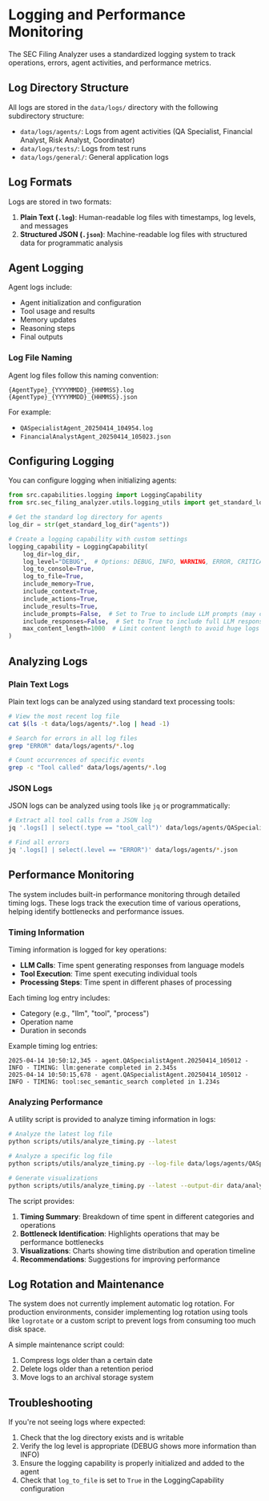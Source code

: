 # Logging and Performance Monitoring

The SEC Filing Analyzer uses a standardized logging system to track operations, errors, agent activities, and performance metrics.

## Log Directory Structure

All logs are stored in the `data/logs/` directory with the following subdirectory structure:

- `data/logs/agents/`: Logs from agent activities (QA Specialist, Financial Analyst, Risk Analyst, Coordinator)
- `data/logs/tests/`: Logs from test runs
- `data/logs/general/`: General application logs

## Log Formats

Logs are stored in two formats:

1. **Plain Text (`.log`)**: Human-readable log files with timestamps, log levels, and messages
2. **Structured JSON (`.json`)**: Machine-readable log files with structured data for programmatic analysis

## Agent Logging

Agent logs include:

- Agent initialization and configuration
- Tool usage and results
- Memory updates
- Reasoning steps
- Final outputs

### Log File Naming

Agent log files follow this naming convention:

```
{AgentType}_{YYYYMMDD}_{HHMMSS}.log
{AgentType}_{YYYYMMDD}_{HHMMSS}.json
```

For example:
- `QASpecialistAgent_20250414_104954.log`
- `FinancialAnalystAgent_20250414_105023.json`

## Configuring Logging

You can configure logging when initializing agents:

```python
from src.capabilities.logging import LoggingCapability
from src.sec_filing_analyzer.utils.logging_utils import get_standard_log_dir

# Get the standard log directory for agents
log_dir = str(get_standard_log_dir("agents"))

# Create a logging capability with custom settings
logging_capability = LoggingCapability(
    log_dir=log_dir,
    log_level="DEBUG",  # Options: DEBUG, INFO, WARNING, ERROR, CRITICAL
    log_to_console=True,
    log_to_file=True,
    include_memory=True,
    include_context=True,
    include_actions=True,
    include_results=True,
    include_prompts=False,  # Set to True to include LLM prompts (may contain sensitive data)
    include_responses=False,  # Set to True to include full LLM responses
    max_content_length=1000  # Limit content length to avoid huge logs
)
```

## Analyzing Logs

### Plain Text Logs

Plain text logs can be analyzed using standard text processing tools:

```bash
# View the most recent log file
cat $(ls -t data/logs/agents/*.log | head -1)

# Search for errors in all log files
grep "ERROR" data/logs/agents/*.log

# Count occurrences of specific events
grep -c "Tool called" data/logs/agents/*.log
```

### JSON Logs

JSON logs can be analyzed using tools like `jq` or programmatically:

```bash
# Extract all tool calls from a JSON log
jq '.logs[] | select(.type == "tool_call")' data/logs/agents/QASpecialistAgent_20250414_104954.json

# Find all errors
jq '.logs[] | select(.level == "ERROR")' data/logs/agents/*.json
```

## Performance Monitoring

The system includes built-in performance monitoring through detailed timing logs. These logs track the execution time of various operations, helping identify bottlenecks and performance issues.

### Timing Information

Timing information is logged for key operations:

- **LLM Calls**: Time spent generating responses from language models
- **Tool Execution**: Time spent executing individual tools
- **Processing Steps**: Time spent in different phases of processing

Each timing log entry includes:

- Category (e.g., "llm", "tool", "process")
- Operation name
- Duration in seconds

Example timing log entries:

```
2025-04-14 10:50:12,345 - agent.QASpecialistAgent.20250414_105012 - INFO - TIMING: llm:generate completed in 2.345s
2025-04-14 10:50:15,678 - agent.QASpecialistAgent.20250414_105012 - INFO - TIMING: tool:sec_semantic_search completed in 1.234s
```

### Analyzing Performance

A utility script is provided to analyze timing information in logs:

```bash
# Analyze the latest log file
python scripts/utils/analyze_timing.py --latest

# Analyze a specific log file
python scripts/utils/analyze_timing.py --log-file data/logs/agents/QASpecialistAgent_20250414_105012.log

# Generate visualizations
python scripts/utils/analyze_timing.py --latest --output-dir data/analysis
```

The script provides:

1. **Timing Summary**: Breakdown of time spent in different categories and operations
2. **Bottleneck Identification**: Highlights operations that may be performance bottlenecks
3. **Visualizations**: Charts showing time distribution and operation timeline
4. **Recommendations**: Suggestions for improving performance

## Log Rotation and Maintenance

The system does not currently implement automatic log rotation. For production environments, consider implementing log rotation using tools like `logrotate` or a custom script to prevent logs from consuming too much disk space.

A simple maintenance script could:

1. Compress logs older than a certain date
2. Delete logs older than a retention period
3. Move logs to an archival storage system

## Troubleshooting

If you're not seeing logs where expected:

1. Check that the log directory exists and is writable
2. Verify the log level is appropriate (DEBUG shows more information than INFO)
3. Ensure the logging capability is properly initialized and added to the agent
4. Check that `log_to_file` is set to `True` in the LoggingCapability configuration
